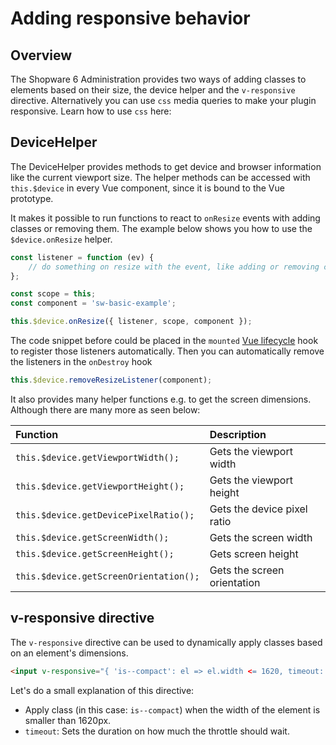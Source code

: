 # Adding responsive behavior

## Overview

The Shopware 6 Administration provides two ways of adding classes to elements based on their size, the device helper and the `v-responsive` directive. Alternatively you can use `css` media queries to make your plugin responsive. Learn how to use `css` here:

<PageRef page="add-custom-styles" />

## DeviceHelper

The DeviceHelper provides methods to get device and browser information like the current viewport size. The helper methods can be accessed with `this.$device` in every Vue component, since it is bound to the Vue prototype.

It makes it possible to run functions to react to `onResize` events with adding classes or removing them. The example below shows you how to use the `$device.onResize` helper.

```javascript
const listener = function (ev) {
    // do something on resize with the event, like adding or removing classes to elements   
};

const scope = this;
const component = 'sw-basic-example';

this.$device.onResize({ listener, scope, component });
```

The code snippet before could be placed in the `mounted` [Vue lifecycle](https://vuejs.org/v2/guide/instance.html#Lifecycle-Diagram) hook to register those listeners automatically. Then you can automatically remove the listeners in the `onDestroy` hook

```javascript
this.$device.removeResizeListener(component);
```

It also provides many helper functions e.g. to get the screen dimensions. Although there are many more as seen below:

| Function | Description |
| :--- | :--- |
| `this.$device.getViewportWidth();` | Gets the viewport width |
| `this.$device.getViewportHeight();` | Gets the viewport height |
| `this.$device.getDevicePixelRatio();` | Gets the device pixel ratio |
| `this.$device.getScreenWidth();` | Gets the screen width |
| `this.$device.getScreenHeight();` | Gets screen height |
| `this.$device.getScreenOrientation();` | Gets the screen orientation |

## v-responsive directive

The `v-responsive` directive can be used to dynamically apply classes based on an element's dimensions.

```html
<input v-responsive="{ 'is--compact': el => el.width <= 1620, timeout: 200 }">
```

Let's do a small explanation of this directive:

* Apply class \(in this case: `is--compact`\) when the width of the element is smaller than 1620px.
* `timeout`: Sets the duration on how much the throttle should wait.
